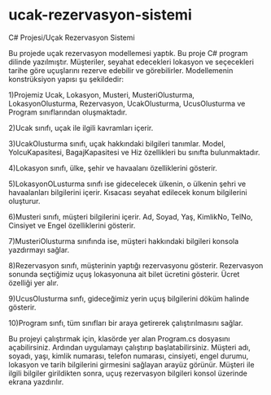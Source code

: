 # ucak-rezervasyon-sistemi
C# Projesi/Uçak Rezervasyon Sistemi

Bu projede uçak rezervasyon modellemesi yaptık. Bu proje C# program dilinde yazılmıştır. Müşteriler, seyahat edecekleri lokasyon ve seçecekleri tarihe göre uçuşlarını rezerve edebilir ve görebilirler. Modellemenin konstrüksiyon yapısı şu şekildedir:

1)Projemiz Ucak, Lokasyon, Musteri, MusteriOlusturma, LokasyonOlusturma, Rezervasyon, UcakOlusturma, UcusOlusturma ve Program sınıflarından oluşmaktadır.

2)Ucak sınıfı, uçak ile ilgili kavramları içerir.

3)UcakOlusturma sınıfı, uçak hakkındaki bilgileri tanımlar. Model, YolcuKapasitesi, BagajKapasitesi ve Hiz özellikleri bu sınıfta bulunmaktadır.

4)Lokasyon sınıfı, ülke, şehir ve havaalanı özelliklerini gösterir.

5)LokasyonOLusturma sınıfı ise gidecelecek ülkenin, o ülkenin şehri ve havaalanları bilgilerini içerir. Kısacası seyahat edilecek konum bilgilerini oluşturur.

6)Musteri sınıfı, müşteri bilgilerini içerir. Ad, Soyad, Yaş, KimlikNo, TelNo, Cinsiyet ve Engel özelliklerini gösterir.

7)MusteriOlusturma sınıfında ise, müşteri hakkındaki bilgileri konsola yazdırmayı sağlar.

8)Rezervasyon sınıfı, müşterinin yaptığı rezervasyonu gösterir. Rezervasyon sonunda seçtiğimiz uçuş lokasyonuna ait bilet ücretini gösterir. Ücret özelliği yer alır.

9)UcusOlusturma sınfı, gideceğimiz yerin uçuş bilgilerini döküm halinde gösterir.

10)Program sınfı, tüm sınıfları bir araya getirerek çalıştırılmasını sağlar.

Bu projeyi çalıştırmak için, klasörde yer alan Program.cs dosyasını açabilirsiniz. Ardından uygulamayı çalıştırıp başlatabilirsiniz. Müşteri adı, soyadı, yaşı, kimlik numarası, telefon numarası, cinsiyeti, engel durumu, lokasyon ve tarih bilgilerini girmesini sağlayan arayüz görünür. Müşteri ile ilgili bilgiler girildikten sonra, uçuş rezervasyon bilgileri konsol üzerinde ekrana yazdırılır.
